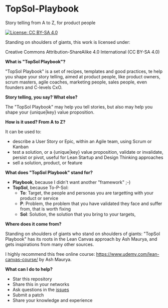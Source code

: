 # TopSol-Playbook
Story telling from A to Z, for product people

[![License: CC BY-SA 4.0](https://img.shields.io/badge/License-CC%20BY--SA%204.0-lightgrey.svg)](http://creativecommons.org/licenses/by-sa/4.0/)

Standing on shoulders of giants, this work is licensed under:

Creative Commons Attribution-ShareAlike 4.0 International (CC BY-SA 4.0)

**What is "TopSol Playbook"?**

"TopSol Playbook" is a set of recipes, templates and good practices, te help you shape your story telling, aimed at product people, like product owners, scrum masters, agile coaches, marketing people, sales people, even founders and C-levels CxO.

**Story telling, you say? What else?**

The "TopSol Playbook" may help you tell stories, but also may help you shape your {unique|key} value proposition.

**How is it used? From A to Z?**

It can be used to:
* describe a User Story or Epic, within an Agile team, using Scrum or Kanban
* test a solution, or a {unique|key} value proposition, validate or invalidate, persist or pivot, useful for Lean Startup and Design Thinking approaches
* sell a solution, product, or feature

**What does "TopSol Playbook" stand for?**

* **Playbook**, because I didn't want another "framework" ;-)
* **TopSol**, because To-P-Sol:
  * **To**: Target, the people and personas you are targetting with your product or service
  * **P**: Problem, the problem that you have validated they face and suffer from, that is worth fixing
  * **Sol**: Solution, the solution that you bring to your targets, 

**Where does it come from?**

Standing on shoulders of giants who stand on shoulders of giants: "TopSol Playbook" has its roots in the Lean Canvas approach by Ash Maurya, and gets inspirations from many other sources.

I highly recommend this free online course: https://www.udemy.com/lean-canvas-course/ by Ash Maurya.


**What can I do to help?**

* Star this repository
* Share this in your networks
* Ask questions in the [issues](https://github.com/Nyco/TopSol-Playbook/issues)
* Submit a patch
* Share your knowledge and experience

